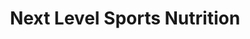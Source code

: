 ---
title: "Next Level Sports Nutrition"
url: /jeffersonville/next-level-sports-nutrition/
shop: nutrition supplements
---